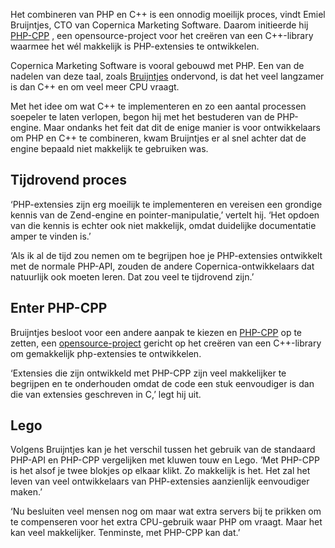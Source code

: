 Het combineren van PHP en C++ is een onnodig moeilijk proces, vindt
Emiel Bruijntjes, CTO van Copernica Marketing Software. Daarom
initieerde hij
[PHP-CPP](http://php-cpp.com/ "PHP-CPP, a C++ library for creating PHP extensions")
, een opensource-project voor het creëren van een C++-library waarmee
het wél makkelijk is PHP-extensies te ontwikkelen.

Copernica Marketing Software is vooral gebouwd met PHP. Een van de
nadelen van deze taal, zoals
[Bruijntjes](https://twitter.com/EmielBruijntjes) ondervond, is dat het
veel langzamer is dan C++ en om veel meer CPU vraagt.

Met het idee om wat C++ te implementeren en zo een aantal processen
soepeler te laten verlopen, begon hij met het bestuderen van de
PHP-engine. Maar ondanks het feit dat dit de enige manier is voor
ontwikkelaars om PHP en C++ te combineren, kwam Bruijntjes er al snel
achter dat de engine bepaald niet makkelijk te gebruiken was.

Tijdrovend proces
-----------------

‘PHP-extensies zijn erg moeilijk te implementeren en vereisen een
grondige kennis van de Zend-engine en pointer-manipulatie,’ vertelt hij.
‘Het opdoen van die kennis is echter ook niet makkelijk, omdat
duidelijke documentatie amper te vinden is.’

‘Als ik al de tijd zou nemen om te begrijpen hoe je PHP-extensies
ontwikkelt met de normale PHP-API, zouden de andere
Copernica-ontwikkelaars dat natuurlijk ook moeten leren. Dat zou veel te
tijdrovend zijn.’

Enter PHP-CPP
-------------

Bruijntjes besloot voor een andere aanpak te kiezen en
[PHP-CPP](http://php-cpp.com/ "PHP-CPP, a C++ library for developing PHP extensions")
op te zetten, een
[opensource-project](https://github.com/EmielBruijntjes/PHP-CPP "PHP-CPP on github")
gericht op het creëren van een C++-library om gemakkelijk php-extensies
te ontwikkelen.

‘Extensies die zijn ontwikkeld met PHP-CPP zijn veel makkelijker te
begrijpen en te onderhouden omdat de code een stuk eenvoudiger is dan
die van extensies geschreven in C,’ legt hij uit.

Lego
----

Volgens Bruijntjes kan je het verschil tussen het gebruik van de
standaard PHP-API en PHP-CPP vergelijken met kluwen touw en Lego. ‘Met
PHP-CPP is het alsof je twee blokjes op elkaar klikt. Zo makkelijk is
het. Het zal het leven van veel ontwikkelaars van PHP-extensies
aanzienlijk eenvoudiger maken.’

‘Nu besluiten veel mensen nog om maar wat extra servers bij te prikken
om te compenseren voor het extra CPU-gebruik waar PHP om vraagt. Maar
het kan veel makkelijker. Tenminste, met PHP-CPP kan dat.’
